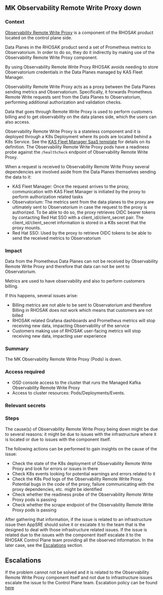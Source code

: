 ## MK Observability Remote Write Proxy down

### Context

[Observability Remote Write Proxy](https://github.com/bf2fc6cc711aee1a0c2a/observability-remote-write-proxy)
is a component of the RHOSAK product located on the control plane side.

Data Planes in the RHOSAK product send a set of Prometheus metrics to
Observatorium. In order to do so, they do it indirectly by making use of the
Observability Remote Write Proxy component.

By using Observability Remote Write Proxy RHOSAK avoids needing to store
Observatorium credentials in the Data Planes managed by KAS Fleet Manager.

Observability Remote Write Proxy acts as a proxy between the Data Planes
sending metrics and Observatorium. Specifically, it forwards Prometheus
Remote Write requests sent from the Data Planes to Observatorium, performing
additional authorization and validation checks.

Data that goes through Remote Write Proxy is used to perform customers billing
and to get observability on the data planes side, which the users can also
access.

Observability Remote Write Proxy is a stateless component and it is deployed
through a K8s Deployment where its pods are located behind a K8s Service.
See the
[KAS Fleet Manager SaaS template](https://gitlab.cee.redhat.com/service/app-interface/-/blob/master/data/services/managed-services/cicd/saas/saas-kas-fleet-manager.yaml) for details on its definition.
The Observability Remote Write Proxy pods have a readiness probe against
the `/healthcheck` endpoint of Observability Remote Write Proxy.

When a request is received to Observability Remote Write Proxy several
dependencies are involved aside from the Data Planes themselves sending the
data to it:
* KAS Fleet Manager: Once the request arrives to the proxy, communication
  with KAS Fleet Manager is initiated by the proxy to perform authorization
  related tasks
* Observatorium: The metrics sent from the data planes to the proxy
  are ultimately sent to Observatorium in case the request to the proxy is
  authorized. To be able to do so, the proxy retrieves OIDC
  bearer tokens by contacting Red Hat SSO with a client_id/client_secret pair.
  The client_id/client_secret information is stored in a K8s secret that
  the proxy mounts.
* Red Hat SSO: Used by the proxy to retrieve OIDC tokens to be able to send
  the received metrics to Observatorium

### Impact

Data from the Prometheus Data Planes can not be received by Observability
Remote Write Proxy and therefore that data can not be sent to Observatorium.

Metrics are used to have observability and also to perform customers billing.

If this happens, several issues arise:
* Billing metrics are not able to be sent to Observatorium and therefore
  Billing in RHOSAK does not work which means that customers are not billed
* RHOSAK related Grafana dashboards and Prometheus metrics will stop receiving
  new data, impacting Observability of the service
* Customers making use of RHOSAK user-facing metrics will stop
  receiving new data, impacting user experience

### Summary

The MK Observability Remote Write Proxy (Pods) is down.

### Access required

- OSD console access to the cluster that runs the Managed Kafka Observability
  Remote Write Proxy
- Access to cluster resources: Pods/Deployments/Events.

### Relevant secrets

### Steps

The cause(s) of Observability Remote Write Proxy being down might be due to
several reasons: it might be due to issues with the infrastructure where
it is located or due to issues with the component itself.

The following actions can be performed to gain insights on the cause of the issue:
* Check the state of the K8s deployment of Observability Remote Write Proxy
  and look for errors or issues in there
* Check K8s events looking for potential warnings and errors related to it
* Check the K8s Pod logs of the Observability Remote Write Proxy. Potential
  bugs in the code of the proxy, failure communicating with the proxy dependencies,
  etc. might be identified
* Check whether the readiness probe of the Observability Remote Write Proxy pods
  is passing
* Check whether the scrape endpoint of the Observability Remote Write Proxy pods
  is passing

After gathering that information, if the issue is related to an infrastructure
issue then AppSRE should solve it or escalate it to the team that is the
designed to deal with those infrastructure related issues. If the issue is
related due to the issues with the component itself escalate it to the
RHOSAK Control Plane team providing all the observed information. In the
later case, see the [Escalations](#escalations) section.

## Escalations

If the problem cannot not be solved and it is related to the Observability
Remote Write Proxy component itself and not due to infrastructure issues
escalate the issue to the Control Plane team. Escalation policy can be found
[here](https://gitlab.cee.redhat.com/service/app-interface/-/blob/master/data/teams/managed-services/escalation-policies/kas-fleet-manager.yaml)

